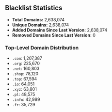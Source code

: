 ## Blacklist Statistics

- **Total Domains:** 2,638,074
- **Unique Domains:** 2,638,074
- **Added Domains Since Last Version:** 2,638,074
- **Removed Domains Since Last Version:** 0

### Top-Level Domain Distribution

-  `.com`: 1,207,387
-  `.org`: 225,670
-  `.net`: 160,803
-  `.shop`: 78,120
-  `.top`: 67,594
-  `.io`: 64,051
-  `.xyz`: 63,801
-  `.pl`: 48,575
-  `.info`: 42,999
-  `.fr`: 35,729
